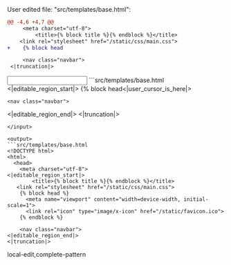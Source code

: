 <events>
User edited file: "src/templates/base.html":

```diff
@@ -4,6 +4,7 @@
     <meta charset="utf-8">
         <title>{% block title %}{% endblock %}</title>
    <link rel="stylesheet" href="/static/css/main.css">
+    {% block head

     <nav class="navbar">
 <|truncation|>
```
</events>

<input>
```src/templates/base.html
<!DOCTYPE html>
<html>
  <head>
    <meta charset="utf-8">
<|editable_region_start|>
        <title>{% block title %}{% endblock %}</title>
   <link rel="stylesheet" href="/static/css/main.css">
    {% block head<|user_cursor_is_here|>

    <nav class="navbar">
<|editable_region_end|>
<|truncation|>
```
</input>

<output>
```src/templates/base.html
<!DOCTYPE html>
<html>
  <head>
    <meta charset="utf-8">
<|editable_region_start|>
        <title>{% block title %}{% endblock %}</title>
   <link rel="stylesheet" href="/static/css/main.css">
    {% block head %}
      <meta name="viewport" content="width=device-width, initial-scale=1">
      <link rel="icon" type="image/x-icon" href="/static/favicon.ico">
    {% endblock %}

    <nav class="navbar">
<|editable_region_end|>
<|truncation|>
```
</output>

<labels>
local-edit,complete-pattern
</labels>
